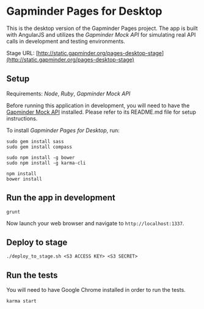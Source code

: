 Gapminder Pages for Desktop
===========================

This is the desktop version of the Gapminder Pages project. The app is built with AngularJS and utilizes
the *Gapminder Mock API* for simulating real API calls in development and testing environments.

Stage URL: [http://static.gapminder.org/pages-desktop-stage](http://static.gapminder.org/pages-desktop-stage)

## Setup

Requirements: *Node*, *Ruby*, *Gapminder Mock API*

Before running this application in development, you will need to have the
[Gapminder Mock API](https://github.com/Gapminder/gapminder-mock-api) installed. Please refer
to its README.md file for setup instructions.

To install *Gapminder Pages for Desktop*, run:

    sudo gem install sass
    sudo gem install compass

    sudo npm install -g bower
    sudo npm install -g karma-cli

    npm install
    bower install

## Run the app in development

    grunt

Now launch your web browser and navigate to `http://localhost:1337`.

## Deploy to stage

    ./deploy_to_stage.sh <S3 ACCESS KEY> <S3 SECRET>

## Run the tests

You will need to have Google Chrome installed in order to run the tests.

    karma start
